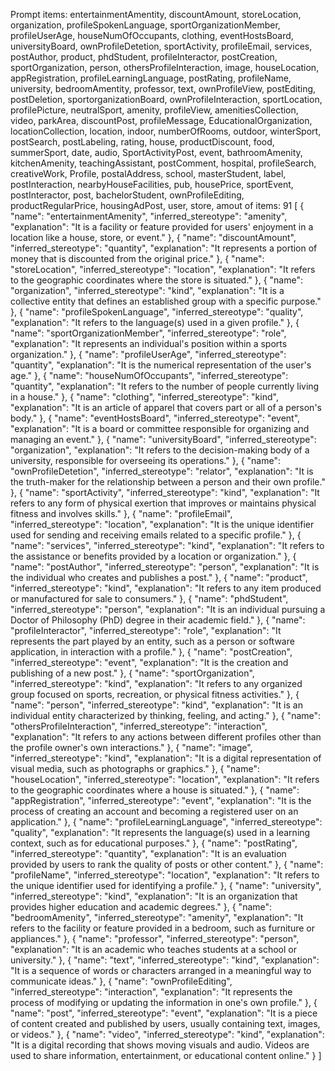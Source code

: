 Prompt items: 
entertainmentAmentity, discountAmount, storeLocation, organization, profileSpokenLanguage, sportOrganizationMember, profileUserAge, houseNumOfOccupants, clothing, eventHostsBoard, universityBoard, ownProfileDetetion, sportActivity, profileEmail, services, postAuthor, product, phdStudent, profileInteractor, postCreation, sportOrganization, person, othersProfileInteraction, image, houseLocation, appRegistration, profileLearningLanguage, postRating, profileName, university, bedroomAmentity, professor, text, ownProfileView, postEditing, postDeletion, sportorganizationBoard, ownProfileInteraction, sportLocation, profilePicture, neutralSport, amenity, profileView, amenitiesCollection, video, parkArea, discountPost, profileMessage, EducationalOrganization, locationCollection, location, indoor, numberOfRooms, outdoor, winterSport, postSearch, postLabeling, rating, house, productDiscount, food, summerSport, date, audio, SportActivityPost, event, bathroomAmenity, kitchenAmenity, teachingAssistant, postComment, hospital, profileSearch, creativeWork, Profile, postalAddress, school, masterStudent, label, postInteraction, nearbyHouseFacilities, pub, housePrice, sportEvent, postInteractor, post, bachelorStudent, ownProfileEditing, productRegularPrice, housingAdPost, user, store, 
amout of items: 91
 [
{
    "name": "entertainmentAmenity",
    "inferred_stereotype": "amenity",
    "explanation": "It is a facility or feature provided for users' enjoyment in a location like a house, store, or event."
},
{
    "name": "discountAmount",
    "inferred_stereotype": "quantity",
    "explanation": "It represents a portion of money that is discounted from the original price."
},
{
    "name": "storeLocation",
    "inferred_stereotype": "location",
    "explanation": "It refers to the geographic coordinates where the store is situated."
},
{
    "name": "organization",
    "inferred_stereotype": "kind",
    "explanation": "It is a collective entity that defines an established group with a specific purpose."
},
{
    "name": "profileSpokenLanguage",
    "inferred_stereotype": "quality",
    "explanation": "It refers to the language(s) used in a given profile."
},
{
    "name": "sportOrganizationMember",
    "inferred_stereotype": "role",
    "explanation": "It represents an individual's position within a sports organization."
},
{
    "name": "profileUserAge",
    "inferred_stereotype": "quantity",
    "explanation": "It is the numerical representation of the user's age."
},
{
    "name": "houseNumOfOccupants",
    "inferred_stereotype": "quantity",
    "explanation": "It refers to the number of people currently living in a house."
},
{
    "name": "clothing",
    "inferred_stereotype": "kind",
    "explanation": "It is an article of apparel that covers part or all of a person's body."
},
{
    "name": "eventHostsBoard",
    "inferred_stereotype": "event",
    "explanation": "It is a board or committee responsible for organizing and managing an event."
},
{
    "name": "universityBoard",
    "inferred_stereotype": "organization",
    "explanation": "It refers to the decision-making body of a university, responsible for overseeing its operations."
},
{
    "name": "ownProfileDetetion",
    "inferred_stereotype": "relator",
    "explanation": "It is the truth-maker for the relationship between a person and their own profile."
},
{
    "name": "sportActivity",
    "inferred_stereotype": "kind",
    "explanation": "It refers to any form of physical exertion that improves or maintains physical fitness and involves skills."
},
{
    "name": "profileEmail",
    "inferred_stereotype": "location",
    "explanation": "It is the unique identifier used for sending and receiving emails related to a specific profile."
},
{
    "name": "services",
    "inferred_stereotype": "kind",
    "explanation": "It refers to the assistance or benefits provided by a location or organization."
},
{
    "name": "postAuthor",
    "inferred_stereotype": "person",
    "explanation": "It is the individual who creates and publishes a post."
},
{
    "name": "product",
    "inferred_stereotype": "kind",
    "explanation": "It refers to any item produced or manufactured for sale to consumers."
},
{
    "name": "phdStudent",
    "inferred_stereotype": "person",
    "explanation": "It is an individual pursuing a Doctor of Philosophy (PhD) degree in their academic field."
},
{
    "name": "profileInteractor",
    "inferred_stereotype": "role",
    "explanation": "It represents the part played by an entity, such as a person or software application, in interaction with a profile."
},
{
    "name": "postCreation",
    "inferred_stereotype": "event",
    "explanation": "It is the creation and publishing of a new post."
},
{
    "name": "sportOrganization",
    "inferred_stereotype": "kind",
    "explanation": "It refers to any organized group focused on sports, recreation, or physical fitness activities."
},
{
    "name": "person",
    "inferred_stereotype": "kind",
    "explanation": "It is an individual entity characterized by thinking, feeling, and acting."
},
{
    "name": "othersProfileInteraction",
    "inferred_stereotype": "interaction",
    "explanation": "It refers to any actions between different profiles other than the profile owner's own interactions."
},
{
    "name": "image",
    "inferred_stereotype": "kind",
    "explanation": "It is a digital representation of visual media, such as photographs or graphics."
},
{
    "name": "houseLocation",
    "inferred_stereotype": "location",
    "explanation": "It refers to the geographic coordinates where a house is situated."
},
{
    "name": "appRegistration",
    "inferred_stereotype": "event",
    "explanation": "It is the process of creating an account and becoming a registered user on an application."
},
{
    "name": "profileLearningLanguage",
    "inferred_stereotype": "quality",
    "explanation": "It represents the language(s) used in a learning context, such as for educational purposes."
},
{
    "name": "postRating",
    "inferred_stereotype": "quantity",
    "explanation": "It is an evaluation provided by users to rank the quality of posts or other content."
},
{
    "name": "profileName",
    "inferred_stereotype": "location",
    "explanation": "It refers to the unique identifier used for identifying a profile."
},
{
    "name": "university",
    "inferred_stereotype": "kind",
    "explanation": "It is an organization that provides higher education and academic degrees."
},
{
    "name": "bedroomAmenity",
    "inferred_stereotype": "amenity",
    "explanation": "It refers to the facility or feature provided in a bedroom, such as furniture or appliances."
},
{
    "name": "professor",
    "inferred_stereotype": "person",
    "explanation": "It is an academic who teaches students at a school or university."
},
{
    "name": "text",
    "inferred_stereotype": "kind",
    "explanation": "It is a sequence of words or characters arranged in a meaningful way to communicate ideas."
},
{
    "name": "ownProfileEditing",
    "inferred_stereotype": "interaction",
    "explanation": "It represents the process of modifying or updating the information in one's own profile."
},
{
    "name": "post",
    "inferred_stereotype": "event",
    "explanation": "It is a piece of content created and published by users, usually containing text, images, or videos."
},
{
    "name": "video",
    "inferred_stereotype": "kind",
    "explanation": "It is a digital recording that shows moving visuals and audio. Videos are used to share information, entertainment, or educational content online."
}
]
